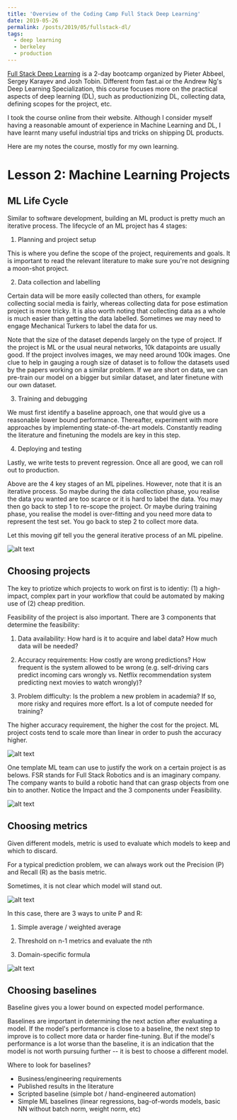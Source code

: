 ```yaml
---
title: 'Overview of the Coding Camp Full Stack Deep Learning'
date: 2019-05-26
permalink: /posts/2019/05/fullstack-dl/
tags:
  - deep learning
  - berkeley
  - production
---
```


[Full Stack Deep Learning](https://fullstackdeeplearning.com/march2019#) is a 2-day bootcamp organized by Pieter Abbeel, Sergey Karayev and Josh Tobin.
Different from fast.ai or the Andrew Ng's Deep Learning Specialization, 
this course focuses more on the practical aspects of deep learning (DL), 
such as productionizing DL, collecting data, defining scopes for the project, etc.

I took the course online from their website. Although I consider myself having
a reasonable amount of experience in Machine Learning and DL,
I have learnt many useful industrial tips and tricks on shipping DL products.

Here are my notes the course, mostly for my own learning.

Lesson 2: Machine Learning Projects
======

## ML Life Cycle
Similar to software development, building an ML product is pretty much an iterative process.
The lifecycle of an ML project has 4 stages:

1. Planning and project setup

 This is where you define the scope of the project, requirements and goals. It is important to read the relevant literature to make sure you're not designing a moon-shot project.

2. Data collection and labelling

 Certain data will be more easily collected than others, for example collecting social media is fairly, whereas collecting data for pose estimation project is more tricky. It is also worth noting that collecting data as a whole is much easier than getting the data labelled. Sometimes we may need to engage Mechanical Turkers to label the data for us. 

 Note that the size of the dataset depends largely on the type of project. If the project is ML or the usual neural networks, 10k datapoints are usually good. If the project involves images, we may need around 100k images. One clue to help in gauging a rough size of dataset is to follow the datasets used by the papers working on a similar problem. If we are short on data, we can pre-train our model on a bigger but similar dataset, and later finetune with our own dataset.

3. Training and debugging

 We must first identify a baseline approach, one that would give us a reasonable lower bound performance. 
 Thereafter, experiment with more approaches by implementing state-of-the-art models.
 Constantly reading the literature and finetuning the models are key in this step.

4. Deploying and testing

 Lastly, we write tests to prevent regression. Once all are good, we can roll out to production.

Above are the 4 key stages of an ML pipelines. However, note that it is an iterative process. 
So maybe during the data collection phase, you realise the data you wanted are too scarce or it is hard to label the data. 
You may then go back to step 1 to re-scope the project. 
Or maybe during training phase, you realise the model is over-fitting and you need more data to represent the test set. You go back to step 2 to collect more data.

Let this moving gif tell you the general iterative process of an ML pipeline.

![alt text](../images/ml-lifecycle.gif "ML Pipeline")

## Choosing projects

The key to priotize which projects to work on first is to identiy: 
(1) a high-impact, complex part in your workflow that could be automated by making use of 
(2) cheap predition.

Feasibility of the project is also important. There are 3 components that determine the feasibility:

1. Data availability: How hard is it to acquire and label data? How much data will be needed?

2. Accuracy requirements: How costly are wrong predictions? How frequent is the system allowed to be wrong (e.g. self-driving cars predict incoming cars wrongly vs. Netflix recommendation system predicting next movies to watch wrongly)?

3. Problem difficulty: Is the problem a new problem in academia? If so, more risky and requires more effort. 
Is a lot of compute needed for training?

The higher accuracy requirement, the higher the cost for the project. 
ML project costs tend to scale more than linear in order to push the accuracy higher.

![alt text](../images/ml-cost-vs-accuracy.png "ML Cost vs Accuracy")

One template ML team can use to justify the work on a certain project is as belows. 
FSR stands for Full Stack Robotics and is an imaginary company. The company wants to build a robotic hand that can grasp objects from one bin to another.
Notice the Impact and the 3 components under Feasibility.

![alt text](../images/project-justification.png "Project Justification")

## Choosing metrics

Given different models, metric is used to evaluate which models to keep and which to discard.

For a typical prediction problem, we can always work out the Precision (P) and Recall (R) as the basis metric.

Sometimes, it is not clear which model will stand out.

![alt text](../images/precision-recall-eg.png "Example Precision Recall")

In this case, there are 3 ways to unite P and R:

1. Simple average / weighted average

2. Threshold on n-1 metrics and evaluate the nth

3. Domain-specific formula

![alt text](../images/combine-pr.png "Combine P and R")

## Choosing baselines

Baseline gives you a lower bound on expected model performance. 

Baselines are important in determining the next action after evaluating a model.
If the model's performance is close to a baseline, the next step to improve is to collect more data or harder fine-tuning. 
But if the model's performance is a lot worse than the baseline, it is an indication that the model is not worth pursuing further -- it is best to choose a different model. 

Where to look for baselines?
- Business/engineering requirements
- Published results in the literature
- Scripted baseline (simple bot / hand-engineered automation)
- Simple ML baselines (linear regressions, bag-of-words models, basic NN without batch norm, weight norm, etc)